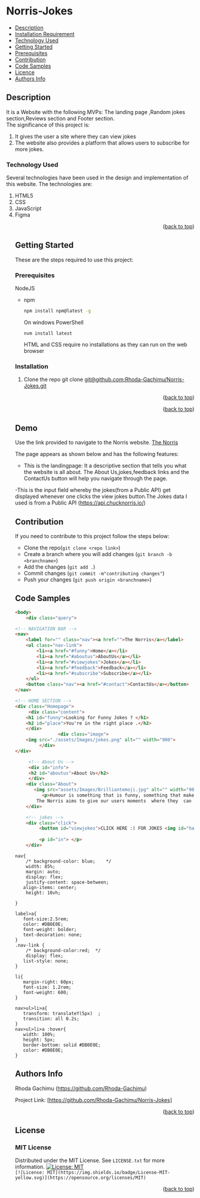 # Norris-Jokes
<!-- TABLE OF CONTENTS -->

  + [Description](#description)
  + [Installation Requirement](#Installation)
  + [Technology Used](#technology-used)
  + [Getting Started](#getting-started)
  + [Prerequisites](#prerequisites)
  + [Contribution](#contribution)
  + [Code Samples](#code-samples)
  + [Licence](#licence)
  + [Authors Info](#author-Info)
 
<!-- ABOUT THE PROJECT -->
## Description
It is a Website with the following MVPs: The landing page ,Random jokes section,Reviews section and Footer section. <br>
The significance of this project is:
<ol>
<li>It gives the user a site where they can view jokes</li>
<li>The website also provides a platform that allows users to subscribe for more jokes.</li>
</ol>

### Technology Used

Several technologies have been used in the design and implementation of this website.
The technologies are:
<ol>
<li>HTML5</li>
<li>CSS</li>
<li>JavaScript</li>
<li>Figma</li>

<p align="right">(<a href="#top">back to top</a>)</p>



<!-- GETTING STARTED -->
## Getting Started

These are the steps required to use this project:

### Prerequisites

NodeJS
* npm
  ```sh
  npm install npm@latest -g
  ```
  On windows PowerShell
  ```
  nvm install latest
  ```
  HTML and CSS require no installations as they can run on the web browser

### Installation

1. Clone the repo
   git clone [git@github.com:Rhoda-Gachimu/Norris-Jokes.git](https://github.com/Rhoda-Gachimu/Norris-Jokes)

<p align="right">(<a href="#top">back to top</a>)</p>



<p align="right">(<a href="#top">back to top</a>)</p>

## Demo
Use the link provided to navigate to the Norris website.
[The Norris](https://github.com/Rhoda-Gachimu/Norris-Jokes)<br>

The page appears as shown below and has the following features:
- This is the landingpage: It a descriptive section that tells you what the website is all about. The About Us,jokes,feedback links and the ContactUs button will help you navigate through the page.
 <img src="/assets/Images/Screenshot from 2022-09-06 15-10-17.png" alt="">

-This is the input field whereby the jokes(from a Public API) get displayed whenever one clicks the view jokes button.The Jokes data I used is from a  Public API (https://api.chucknorris.io/) 
 <img src="/assets/Images/Screenshot from 2022-09-06 15-22-54.png" alt="">

  ## Contribution
If you need to contribute to this project follow the steps below:<br>
- Clone the repo(`git clone <repo link>`)
- Create a branch where you will add changes (`git branch -b <branchname>`)
- Add the changes (`git add .`)
- Commit changes (`git commit -m"contributing changes"`)
- Push your changes (`git push origin <branchname>`)
  
## Code Samples
```Html
<body>
    <div class="query">

<!-- NAVIGATION BAR -->
<nav>
    <label for="" class="nav"><a href="">The Norris</a></label>
    <ul class="nav-link">
        <li><a href="#funny">Home</a></li>
        <li><a href="#aboutus">AboutUs</a></li>
        <li><a href="#viewjokes">Jokes</a></li>
        <li><a href="#feedback">Feedback</a></li>
        <li><a href="#subscribe">Subscribe</a></li>
    </ul>
    <button class="nav"><a href="#contact">ContactUs</a></button>
</nav>

<!-- HOME SECTION -->
<div class="Homepage">
     <div class="content">
    <h1 id="funny">Looking for Funny Jokes ? </h1>
    <h2 id="place">You're in the right place .</h2>
    </div>
                <div class="image">
    <img src="./assets/Images/jokes.png" alt="" width="900">
         </div>
</div>

     <!-- About Us -->
     <div id="info">
     <h2 id="aboutus">About Us</h2>
     </div>
    <div class="About">
       <img src="assets/Images/Brilliantemoji.jpg" alt="" width="900">
          <p>Humour is something that is funny, something that makes us smile, laugh and roll on the floor laughing, 
        The Norris aims to give our users moments  where they  can just smile or hysterically laugh . Have you ever forgotten a time when you laughed like crazy or cried like a baby? That’s what we want you to experience.</p>
    </div>

    <!-- jokes -->
    <div class="click">
         <button id="viewjokes">CLICK HERE :) FOR JOKES <img id="hand"  src="/assets/Images/icons8-hand-up-50.png" alt="" ></button>
    
         <p id="in"> </p>
    </div>      
```
 <!-- CSS PART OF THE ABOVE SECTIONS -->
 ```
 nav{
     /* background-color: blue;    */
     width: 85%;
     margin: auto;
     display: flex;
     justify-content: space-between; 
    align-items: center;
     height: 10vh; 

}

label>a{
    font-size:2.5rem;
    color: #DB0E0E;
    font-weight: bolder;
    text-decoration: none;
}
.nav-link {
     /* background-color:red;  */
     display: flex;
    list-style: none; 
}

li{
    margin-right: 60px; 
    font-size: 1.2rem;
    font-weight: 600;
 }

 nav>ul>li>a{
    transform: translateY(5px)  ;
    transition: all 0.2s;
 }
 nav>ul>li>a :hover{
    width: 100%;
    height: 5px;
    border-bottom: solid #DB0E0E;
    color: #DB0E0E; 
 } 
```


<!-- ACKNOWLEDGMENTS -->
## Authors Info
  
 Rhoda Gachimu (https://github.com/Rhoda-Gachimu)  


Project Link: [https://github.com/Rhoda-Gachimu/Norris-Jokes]

<p align="right">(<a href="#top">back to top</a>)</p>



<!-- LICENSE -->
## License
### MIT License

Distributed under the MIT License. See `LICENSE.txt` for more information.
[![License: MIT](https://img.shields.io/badge/License-MIT-yellow.svg)](https://opensource.org/licenses/MIT)  
`[![License: MIT](https://img.shields.io/badge/License-MIT-yellow.svg)](https://opensource.org/licenses/MIT)`

<p align="right">(<a href="#top">back to top</a>)</p>
